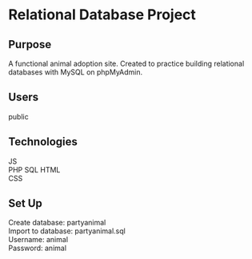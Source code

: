 # Relational Database Project

## Purpose
A functional animal adoption site. Created to practice building relational databases with MySQL on phpMyAdmin.

## Users
public

## Technologies
JS  
PHP
SQL
HTML  
CSS  

## Set Up
Create database: partyanimal  
Import to database: partyanimal.sql  
Username: animal  
Password: animal  
